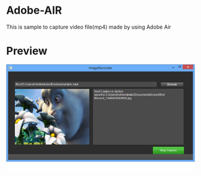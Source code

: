 # Adobe-AIR

This is sample to capture video file(mp4) made by using Adobe Air

# Preview
![alt tag](https://github.com/blue-sky-software/Adobe-AIR/blob/master/preview.png)
